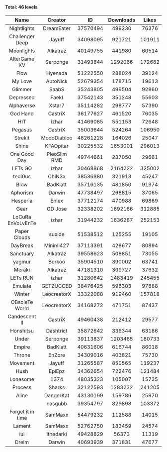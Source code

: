#### Total: 46 levels

| Name | Creator | ID | Downloads | Likes |
|:---:|:---:|:---:|:---:|:---:|
| Nightlights | DreamEater | 37570494 | 499230 | 76376
| Challenger Deep | Jayuff | 34098095 | 921721 | 101911
| Moonlights | Alkatraz | 40149755 | 441980 | 60514
| AlterGame XV | Serponge | 31493844 | 1292066 | 172682
| Flow | Hyenada | 51222550 | 288024 | 39124
| My Love | AutoNick | 52679354 | 178715 | 19613
| Glimmer | SaabS | 35243805 | 499504 | 92860
| Depressed | FaekI | 37542143 | 351248 | 55603
| Alphaverse | Xstar7 | 35114282 | 298777 | 57390
| God Hand | CastriX | 36177627 | 461520 | 76035
| HIT | izhar | 41469085 | 551153 | 72648
| Pegasus | CastriX | 35003644 | 524264 | 106950
| Strekit | ModoDiabloo | 48261228 | 164026 | 25047
| Shine | KFAOpitar | 30225532 | 1653001 | 296013
| One Good Day | PleoSlim RMD | 49744661 | 237050 | 29661
| LETs GO | izhar | 30468868 | 2164222 | 325002
| tedi0us | ChiN3x | 38536880 | 321913 | 45247
| Blow | BadKlatt | 35716135 | 481850 | 91974
| Aphorism | Darwin | 47738497 | 268815 | 37065
| Hesperia | Enlex | 37712174 | 470988 | 69869
| Gear | GD Jose | 32338202 | 1692166 | 312885
| LoCuRa EnVoLvEnTe | izhar | 31944232 | 1636287 | 252153
| Paper Clouds | suxide | 51538512 | 125255 | 19105
| DayBreak | Minimi427 | 37113391 | 428677 | 80894
| Sanctuary | Alkatraz | 39558623 | 508851 | 73055
| yagmur | Berkoo | 35904510 | 390002 | 63741
| Meraki | Alkatraz | 47181310 | 309727 | 37632
| LETs  RUN | izhar | 31280642 | 1483419 | 245455
| Emulate | GETZUCCED | 38476425 | 596303 | 97888
| Winter | LeocreatorX | 33322088 | 919460 | 157818
| OBsoleTe World | LeocreatorX | 34168272 | 471751 | 87437
| Candescent II | CastriX | 49460438 | 212412 | 29577
| Honshitsu | Dashtrict | 35872642 | 336344 | 63186
| Under | Serponge | 39113837 | 1203465 | 180733
| Empire | BadKlatt | 40631606 | 616744 | 86018
| Throne | EnZore | 34309016 | 403821 | 75730
| Movement | Jayuff | 31265587 | 850565 | 119237
| Hush | EpiEpz | 34362654 | 722476 | 121484
| Lonesome | 1374 | 48035323 | 105007 | 15735
| Process | Sharks | 32122593 | 1283232 | 241205
| Aline | DangerKat | 43130199 | 159786 | 25970
|   | nasgubb | 39354797 | 829898 | 103372
| Forget it in time | SamMaxx | 54479232 | 112588 | 14015
| Lament | SamMaxx | 52762750 | 183459 | 24574
| iui | ithedarki | 49428829 | 56373 | 11319
| Dreim | Darwin | 40693939 | 371831 | 47677
